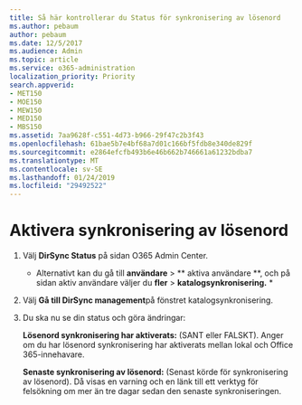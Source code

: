 ```yaml
---
title: Så här kontrollerar du Status för synkronisering av lösenord
ms.author: pebaum
author: pebaum
ms.date: 12/5/2017
ms.audience: Admin
ms.topic: article
ms.service: o365-administration
localization_priority: Priority
search.appverid:
- MET150
- MOE150
- MEW150
- MED150
- MBS150
ms.assetid: 7aa9628f-c551-4d73-b966-29f47c2b3f43
ms.openlocfilehash: 61bae5b7e4bf68a7d01c166bf5fdb8e340de829f
ms.sourcegitcommit: e2864efcfb493b6e46b662b746661a61232bdba7
ms.translationtype: MT
ms.contentlocale: sv-SE
ms.lasthandoff: 01/24/2019
ms.locfileid: "29492522"
---
```

# <a name="enable-password-sync"></a>Aktivera synkronisering av lösenord

1.  Välj **DirSync Status** på sidan O365 Admin Center. 
    
     * Alternativt kan du gå till **användare** \> ** aktiva användare **, och på sidan aktiv användare väljer du **fler** \> **katalogsynkronisering.** * 
    
2. Välj **Gå till DirSync management**på fönstret katalogsynkronisering. 
    
3. Du ska nu se din status och göra ändringar:
    
    **Lösenord synkronisering har aktiverats:** (SANT eller FALSKT). Anger om du har lösenord synkronisering har aktiverats mellan lokal och Office 365-innehavare. 
    
    **Senaste synkronisering av lösenord:** (Senast körde för synkronisering av lösenord). Då visas en varning och en länk till ett verktyg för felsökning om mer än tre dagar sedan den senaste synkroniseringen. 
    

